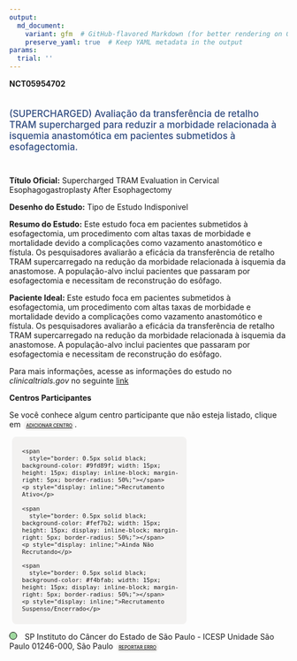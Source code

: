 ```yaml
---
output: 
  md_document:
    variant: gfm  # GitHub-flavored Markdown (for better rendering on GitHub)
    preserve_yaml: true  # Keep YAML metadata in the output
params:
  trial: ''
---
```


**NCT05954702**

<div style="padding: 5px 5px 5px 0px; font-size: 1.20em; font-weight: 500; color: #2E4A7F; text-align: left; margin-bottom: 20px">

(SUPERCHARGED) Avaliação da transferência de retalho TRAM supercharged
para reduzir a morbidade relacionada à isquemia anastomótica em
pacientes submetidos à esofagectomia.

</div>

**Título Oficial:** Supercharged TRAM Evaluation in Cervical
Esophagogastroplasty After Esophagectomy

**Desenho do Estudo:** Tipo de Estudo Indisponivel

**Resumo do Estudo:** Este estudo foca em pacientes submetidos à
esofagectomia, um procedimento com altas taxas de morbidade e
mortalidade devido a complicações como vazamento anastomótico e fístula.
Os pesquisadores avaliarão a eficácia da transferência de retalho TRAM
supercarregado na redução da morbidade relacionada à isquemia da
anastomose. A população-alvo inclui pacientes que passaram por
esofagectomia e necessitam de reconstrução do esôfago.

**Paciente Ideal:** Este estudo foca em pacientes submetidos à
esofagectomia, um procedimento com altas taxas de morbidade e
mortalidade devido a complicações como vazamento anastomótico e fístula.
Os pesquisadores avaliarão a eficácia da transferência de retalho TRAM
supercarregado na redução da morbidade relacionada à isquemia da
anastomose. A população-alvo inclui pacientes que passaram por
esofagectomia e necessitam de reconstrução do esôfago.

Para mais informações, acesse as informações do estudo no
*clinicaltrials.gov* no seguinte
[link](https://clinicaltrials.gov/ct2/show/NCT05954702)

**Centros Participantes**

Se você conhece algum centro participante que não esteja listado, clique
em
<span style="color: #2E4A7F; margin-left: 2px; padding: 4px; background-color: #f3f2f1; border-radius: 8px; font-weight: 500; font-size: 0.6em"><a
href="https://flazar.shinyapps.io/formsapp?study_nct_id=NCT05954702&amp;location_id=N%2FA&amp;location_full_name=N%2FA&amp;form_type=Adicionar%20Centro"
target="_blank">ADICIONAR CENTRO</a></span>.

<div style="margin-bottom: 8px; margin-left: 5px; padding: 8px; max-width: 300px; background-color: #f3f2f1; border-radius: 8px; font-size: 0.9em">

<div style="margin-left: 10px;">

    <span 
      style="border: 0.5px solid black; background-color: #9fd89f; width: 15px; height: 15px; display: inline-block; margin-right: 5px; border-radius: 50%;"></span>
    <p style="display: inline;">Recrutamento Ativo</p>

</div>

<div style="margin-left: 10px;">

    <span 
      style="border: 0.5px solid black; background-color: #fef7b2; width: 15px; height: 15px; display: inline-block; margin-right: 5px; border-radius: 50%;"></span>
    <p style="display: inline;">Ainda Não Recrutando</p>

</div>

<div style="margin-left: 10px;">

    <span 
      style="border: 0.5px solid black; background-color: #f4bfab; width: 15px; height: 15px; display: inline-block; margin-right: 5px; border-radius: 50%;"></span>
    <p style="display: inline;">Recrutamento Suspenso/Encerrado</p>

</div>

</div>

<span style="margin-bottom: -2px;"><span style="border: 0.5px solid black; display: inline-block; width: 12px; height: 12px; border-radius: 50%; margin-right: 10px; padding-bottom: 0px; background-color: #9fd89f;"></span>
SP Instituto do Câncer do Estado de São Paulo - ICESP Unidade São Paulo
01246-000, São Paulo
<span style="color: #2E4A7F; margin-left: 2px; padding: 4px; background-color: #f3f2f1; border-radius: 8px; font-weight: 500; font-size: 0.6em"><a
href="https://flazar.shinyapps.io/formsapp?study_nct_id=NCT05954702&amp;location_id=INSTITUTODOCANCERDOESTADODESAOPAULOICESPSAOPAULOSP01246000BRAZIL&amp;location_full_name=Instituto%20do%20C%C3%A2ncer%20do%20Estado%20de%20S%C3%A3o%20Paulo%20-%20ICESP%20Unidade%20S%C3%A3o%20Paulo%2C%2001246-000%2C%20S%C3%A3o%20Paulo&amp;form_type=Reportar%20Erro"
target="_blank">REPORTAR ERRO</a></span></span>
